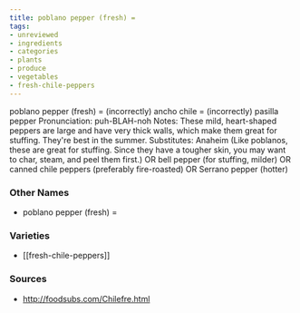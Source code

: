 ```yaml
---
title: poblano pepper (fresh) =
tags:
- unreviewed
- ingredients
- categories
- plants
- produce
- vegetables
- fresh-chile-peppers
---
```

poblano pepper (fresh) = (incorrectly) ancho chile = (incorrectly) pasilla pepper Pronunciation: puh-BLAH-noh Notes: These mild, heart-shaped peppers are large and have very thick walls, which make them great for stuffing. They're best in the summer. Substitutes: Anaheim (Like poblanos, these are great for stuffing. Since they have a tougher skin, you may want to char, steam, and peel them first.) OR bell pepper (for stuffing, milder) OR canned chile peppers (preferably fire-roasted) OR Serrano pepper (hotter)

### Other Names

* poblano pepper (fresh) =

### Varieties

* [[fresh-chile-peppers]]

### Sources
* http://foodsubs.com/Chilefre.html
